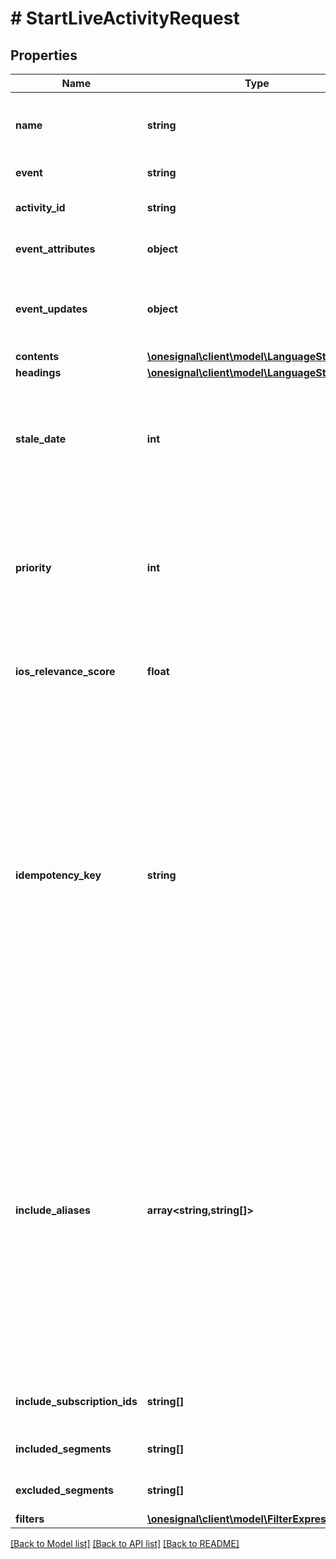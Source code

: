 # # StartLiveActivityRequest

## Properties

Name | Type | Description | Notes
------------ | ------------- | ------------- | -------------
**name** | **string** | An internal name to assist with your campaign organization. This does not get displayed in the message itself. |
**event** | **string** |  | [default to 'start']
**activity_id** | **string** | Set a unique activity_id to track and manage the Live Activity. |
**event_attributes** | **object** | Default/static data to initialize the Live Activity upon start. |
**event_updates** | **object** | Dynamic content used to update the running Live Activity at start. Must match the ContentState interface defined in your app. |
**contents** | [**\onesignal\client\model\LanguageStringMap**](LanguageStringMap.md) |  |
**headings** | [**\onesignal\client\model\LanguageStringMap**](LanguageStringMap.md) |  |
**stale_date** | **int** | Accepts Unix timestamp in seconds. When time reaches the configured stale date, the system considers the Live Activity out of date, and the ActivityState of the Live Activity changes to ActivityState.stale. | [optional]
**priority** | **int** | Delivery priority through the push provider (APNs). Pass 10 for higher priority notifications, or 5 for lower priority notifications. Lower priority notifications are sent based on the power considerations of the end user&#39;s device. If not set, defaults to 10. | [optional]
**ios_relevance_score** | **float** | iOS 15+. A score to indicate how a notification should be displayed when grouped. Use a float between 0-1. | [optional]
**idempotency_key** | **string** | Correlation and idempotency key. A request received with this parameter will first look for another notification with the same idempotency key. If one exists, a notification will not be sent, and result of the previous operation will instead be returned. Therefore, if you plan on using this feature, it&#39;s important to use a good source of randomness to generate the UUID passed here. This key is only idempotent for 30 days. After 30 days, the notification could be removed from our system and a notification with the same idempotency key will be sent again.   See Idempotent Notification Requests for more details writeOnly: true | [optional]
**include_aliases** | **array<string,string[]>** | Target specific users by aliases assigned via API. An alias can be an external_id, onesignal_id, or a custom alias. Accepts an object where keys are alias labels and values are arrays of alias IDs to include Example usage: { \&quot;external_id\&quot;: [\&quot;exId1\&quot;, \&quot;extId2\&quot;], \&quot;internal_label\&quot;: [\&quot;id1\&quot;, \&quot;id2\&quot;] } Not compatible with any other targeting parameters. REQUIRED: REST API Key Authentication Limit of 2,000 entries per REST API call Note: If targeting push, email, or sms subscribers with same ids, use with target_channel to indicate you are sending a push or email or sms. | [optional]
**include_subscription_ids** | **string[]** | Specific subscription ids to target. Not compatible with other targeting parameters. | [optional]
**included_segments** | **string[]** | Segment names to include. Only compatible with excluded_segments. | [optional]
**excluded_segments** | **string[]** | Segment names to exclude. Only compatible with included_segments. | [optional]
**filters** | [**\onesignal\client\model\FilterExpression[]**](FilterExpression.md) |  | [optional]

[[Back to Model list]](../../README.md#models) [[Back to API list]](../../README.md#endpoints) [[Back to README]](../../README.md)
